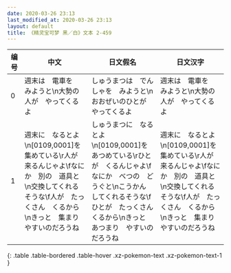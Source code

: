 ```yaml
---
date: 2020-03-26 23:13
last_modified_at: 2020-03-26 23:13
layout: default
title: 《精灵宝可梦 黑／白》文本 2-459
---
```

| 编号 | 中文 | 日文假名 | 日文汉字 |
| ---- | ---- | ---- | --- |
| 0 | 週末は　電車を　みようと\n大勢の人が　やってくるよ | しゅうまつは　でんしゃを　みようと\nおおぜいのひとが　やってくるよ | 週末は　電車を　みようと\n大勢の人が　やってくるよ |
| 1 | 週末に　なるとよ\n[0109,0001]を　集めている\r人が　来るんじゃよ\fなにか　別の　道具と\n交換してくれるそうな\f人が　たっくさん　くるから\nきっと　集まりやすいのだろうね | しゅうまつに　なるとよ\n[0109,0001]を　あつめている\rひとが　くるんじゃよ\fなにか　べつの　どうぐと\nこうかん　してくれるそうな\fひとが　たっくさん　くるから\nきっと　あつまり　やすいのだろうね | 週末に　なるとよ\n[0109,0001]を　集めている\r人が　来るんじゃよ\fなにか　別の　道具と\n交換してくれるそうな\f人が　たっくさん　くるから\nきっと　集まりやすいのだろうね |
{: .table .table-bordered .table-hover .xz-pokemon-text .xz-pokemon-text-1 }